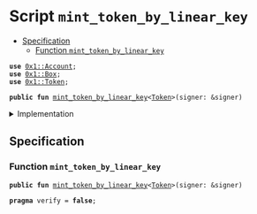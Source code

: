 
<a name="mint_token_by_linear_key"></a>

# Script `mint_token_by_linear_key`



-  [Specification](#@Specification_0)
    -  [Function `mint_token_by_linear_key`](#@Specification_0_mint_token_by_linear_key)


<pre><code><b>use</b> <a href="../../modules/doc/Account.md#0x1_Account">0x1::Account</a>;
<b>use</b> <a href="../../modules/doc/Box.md#0x1_Box">0x1::Box</a>;
<b>use</b> <a href="../../modules/doc/Token.md#0x1_Token">0x1::Token</a>;
</code></pre>




<pre><code><b>public</b> <b>fun</b> <a href="mint_token_by_linear_key.md#mint_token_by_linear_key">mint_token_by_linear_key</a>&lt;<a href="../../modules/doc/Token.md#0x1_Token">Token</a>&gt;(signer: &signer)
</code></pre>



<details>
<summary>Implementation</summary>


<pre><code><b>fun</b> <a href="mint_token_by_linear_key.md#mint_token_by_linear_key">mint_token_by_linear_key</a>&lt;<a href="../../modules/doc/Token.md#0x1_Token">Token</a>: store&gt;(
    signer: &signer,
) {
    // 1. take key: LinearTimeMintKey&lt;<a href="../../modules/doc/Token.md#0x1_Token">Token</a>&gt;
    <b>let</b> mint_key = <a href="../../modules/doc/Box.md#0x1_Box_take">Box::take</a>&lt;<a href="../../modules/doc/Token.md#0x1_Token_LinearTimeMintKey">Token::LinearTimeMintKey</a>&lt;<a href="../../modules/doc/Token.md#0x1_Token">Token</a>&gt;&gt;(signer);

    // 2. mint token
    <b>let</b> tokens = <a href="../../modules/doc/Token.md#0x1_Token_mint_with_linear_key">Token::mint_with_linear_key</a>&lt;<a href="../../modules/doc/Token.md#0x1_Token">Token</a>&gt;(&<b>mut</b> mint_key);

    // 3. deposit
    <a href="../../modules/doc/Account.md#0x1_Account_deposit_to_self">Account::deposit_to_self</a>(signer, tokens);

    // 4. put or destroy key
    <b>if</b> (<a href="../../modules/doc/Token.md#0x1_Token_is_empty_key">Token::is_empty_key</a>(&mint_key)) {
        <a href="../../modules/doc/Token.md#0x1_Token_destroy_empty_key">Token::destroy_empty_key</a>(mint_key);
    } <b>else</b> {
        <a href="../../modules/doc/Box.md#0x1_Box_put">Box::put</a>(signer, mint_key);
    }
}
</code></pre>



</details>

<a name="@Specification_0"></a>

## Specification


<a name="@Specification_0_mint_token_by_linear_key"></a>

### Function `mint_token_by_linear_key`


<pre><code><b>public</b> <b>fun</b> <a href="mint_token_by_linear_key.md#mint_token_by_linear_key">mint_token_by_linear_key</a>&lt;<a href="../../modules/doc/Token.md#0x1_Token">Token</a>&gt;(signer: &signer)
</code></pre>




<pre><code><b>pragma</b> verify = <b>false</b>;
</code></pre>
